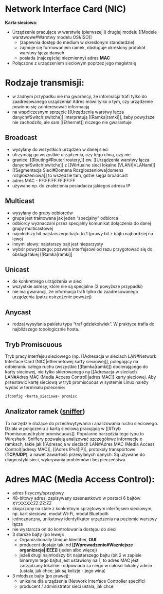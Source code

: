 # Network Interface Card (NIC)

**Karta sieciowa**:
- Urządzenie pracujące w warstwie (pierwszej i) drugiej modelu [[Modele warstwowe#Warstwy modelu OSI/ISO]]
	- (zapewnia dostęp do medium w określonym standardzie)
	- zajmuje się formowaniem ramek, obsługuje określony protokół warstwy łącza danych
	- posiada (najczęściej niezmienny) adres **MAC**
- Połączone z urządzeniem sieciowym poprzez jego magistralę
# Rodzaje transmisji:

- w żadnym przypadku nie ma gwarancji, że informacja trafi tylko do zaadresowanego urządzenia! Adres mówi tylko o tym, czy urządzenie powinno się zainteresować informacją
- na współczesnym sprzęcie [[Urządzenia warstwy łącza danych#Switch|switche]] interpretują [[Ramka|ramki]], żeby powyższe nie zachodziło, ale sam [[Ethernet]] niczego nie gwarantuje
## Broadcast

- wysyłany do wszystkich urządzeń w danej sieci
- otrzymają go wszystkie urządzenia, czy tego chcą, czy nie
- granice: [[Routing#Router|routery,]] ew. [[Urządzenia warstwy łącza danych#Switch|switche]] z [[Wirtualne sieci lokalne (VLAN)|VLANami]]
- [[Segmentacja Sieci#Domena Rozgłoszeniowa|domena rozgłoszeniowa]] to wszędzie tam, gdzie sięga broadcast
- adres MAC - FF:FF:FF:FF:FF:FF
- używane np. do znalezienia posiadacza jakiegoś adresu IP
## Multicast

- wysyłany do grupy odbiorców
- grupa jest traktowana jak jeden “specjalny” odbiorca
- odbiorcy wyznaczani przez specjalny komunikat dołączenia do danej grupy multicastowej
- najmłodszy bit najstarszego bajtu to 1 (prawy bit z bajtu najbardziej na lewo)
- innymi słowy: najstarszy bajt jest nieparzysty
- wybór powyższego: pozwala interfejsowi od razu przygotować się do obsługi takiej [[Ramka|ramki]]
## Unicast

- do konkretnego urządzenia w sieci
- wszystkie adresy, które nie są specjalne (2 powyższe przypadki)
- nie ma gwarancji, że informacja trafi tylko do zaadresowanego urządzenia (patrz ostrzeżenie powyżej)
## Anycast

- rodzaj wysyłania pakietu typu “traf gdziekolwiek”. W praktyce trafia do najbliższego topologicznie hosta.

## Tryb Promiscuous

Tryb pracy interfejsu sieciowego (np. [[Adresacja w sieciach LAN#Network Interface Card (NIC)|ethernetowej karty sieciowej]], polegający na odbieraniu całego ruchu (wszystkie [[Ramka|ramki]]) docierającego do karty sieciowej, nie tylko skierowanego na [[Adresacja w sieciach LAN#Adres MAC (Media Access Control)|adres MAC]] karty sieciowej. Aby przestawić kartę sieciową w tryb promiscuous w systemie Linux należy wydać w terminalu polecenie:

```bash
ifconfig <karta_sieciowa> promisc
```

## Analizator ramek ([sniffer](https://minecraft.fandom.com/wiki/Sniffer))

To narzędzie służące do przechwytywania i analizowania ruchu sieciowego. Działa w połączeniu z kartą sieciową pracującą w [[#Tryb Promiscuous|trybie promiscuous]]. Popularne narzędzia tego typu to Wireshark. Sniffery pozwalają analizować szczegółowe informacje o ramkach, takie jak [[Adresacja w sieciach LAN#Adres MAC (Media Access Control)|adresy MAC]], [[Adres IPv4|IP]], protokoły transportowe (**TCP/UDP**), a nawet zawartość przesyłanych danych. Są używane do diagnostyki sieci, wykrywania problemów i bezpieczeństwa.


# Adres MAC (Media Access Control):

- adres fizyczny/sprzętowy
- 48-bitowy adres, zapisywany szesnastkowo w postaci 6 bajtów: $\text{XY:XX:XX:ZZ:ZZ:ZZ}$
- skojarzony na stałe z konkretnym sprzętowym interfejsem sieciowym, np. kart sieciowa, moduł Wi-Fi, moduł Bluetooth
 - jednoznaczny, unikatowy identyfikator urządzenia na poziomie warstwy łącza
- nie wystarcza on do kontrolowania dostępu do sieci
- 3 starsze bajty (po lewej):
	- Organizationally Unique Identifier, **OUI**
	- producent dostaje taki od **[[Wprowadzenie#Ważniejsze organizacje|IEEE]]** (jeden albo więcej)
	- jeżeli drugi najmłodszy bit najstarszego bajtu (bit 2 w zapisie binarnym tego bajtu) jest ustawiony na 1, to adres MAC jest zarządzany lokalnie i odpowiada za niego w całości lokalny admin (ustala, jak chce; jak są kolizje - jego wina)
-  3 młodsze bajty (po prawej):
	- unikalne dla urządzenia (Network Interface Controller specific)
	- producent / administrator sieci ustala, jak chce
